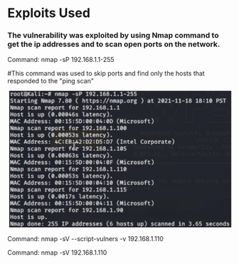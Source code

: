 # Exploits Used 

### The vulnerability was exploited by using Nmap command to get the ip addresses and to scan open ports on the network. 

  Command: nmap -sP 192.168.1.1-255

   #This command was used to skip ports and find only the hosts that responded to the "ping scan"

![Image2](/images/Image2.png)

Command: nmap -sV --script-vulners -v 192.168.1.110

Command: nmap -sV 192.168.1.110

